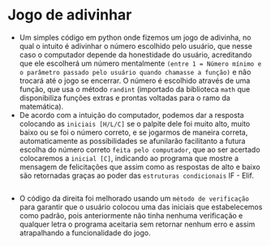 # Jogo de adivinhar


   * Um simples código em python onde fizemos um jogo de adivinha, no qual o intuito é adivinhar o número escolhido pelo usuário, que nesse caso o computador depende da honestidade do usuário, acreditando que ele escolherá um número mentalmente `(entre 1 = Número mínimo e o parâmetro passado pelo usuário quando chamasse a função)` e não trocará até o jogo se encerrar. O número é escolhido através de uma função, que usa o método `randint` (importado da biblioteca `math` que disponibiliza funções extras e prontas voltadas para o ramo da matemática).
   * De acordo com a intuição do computador, podemos dar a resposta colocando as `iniciais [H/L/C]` se o palpite dele foi muito alto, muito baixo ou se foi o número correto, e se jogarmos de maneira correta, automaticamente as possibilidades se afunilarão facilitanto a futura escolha do número correto `feita pelo computador`, que ao ser acertado colocaremos a `inicial [C]`, indicando ao programa que mostre a mensagem de felicitações que assim como as respostas de alto e baixo são retornadas graças ao poder das `estruturas condicionais` IF - Elif.
   
<img src="">


  * O código da direita foi melhorado usando um `método de verificação` para garantir que o usuário colocou uma das iniciais que estabelecemos como padrão, pois anteriormente não tinha nenhuma verificação e qualquer letra o programa aceitaria sem retornar nenhum erro e assim atrapalhando a funcionalidade do jogo. 
